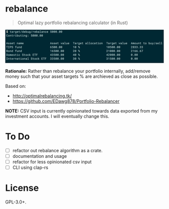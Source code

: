 rebalance
=========

> Optimal lazy portfolio rebalancing calculator (in Rust)

![](./screenshot.png)

**Rationale:** Rather than rebalance your portfolio internally, add/remove money such that your asset targets % are archieved as close as possible.

Based on:

- http://optimalrebalancing.tk/
- https://github.com/EDawg878/Portfolio-Rebalancer

**NOTE:** CSV input is currently opinionated towards data exported from my investment accounts. I will eventually change this.

To Do
=====

- [ ] refactor out rebalance algorithm as a crate.
- [ ] documentation and usage
- [ ] refactor for less opinionated csv input
- [ ] CLI using clap-rs

License
=======

GPL-3.0+.
